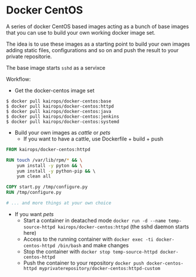 # Docker CentOS

A series of docker CentOS based images acting as a bunch of base images that you can use to build your own working docker image set.

The idea is to use these images as a starting point to build your own images adding static files, configurations and so on and push the result to your private repositorie.

The base image starts `sshd` as a servixce

Workflow:

- Get the docker-centos image set

```console
$ docker pull kairops/docker-centos:base
$ docker pull kairops/docker-centos:httpd
$ docker pull kairops/docker-centos:java
$ docker pull kairops/docker-centos:jenkins
$ docker pull kairops/docker-centos:systemd
```

- Build your own images as _cattle_ or _pets_
  - If you want to have a cattle, use Dockerfile + build + push

```dockerfile
FROM kairops/docker-centos:httpd

RUN touch /var/lib/rpm/* && \
    yum install -y pyton && \
    yum install -y python-pip && \ 
    yum clean all

COPY start.py /tmp/configure.py
RUN /tmp/configure.py

# ... and more things at your own choice

```

  - If you want _pets_
    - Start a container in deatached mode `docker run -d --name temp-source-httpd kairops/docker-centos:httpd` (the sshd daemon starts here)
    - Access to the running container with `docker exec -ti docker-centos-httpd /bin/bash` and make changes
    - Stop the container with `docker stop temp-source-httpd docker-centos-httpd`
    - Push the container to your repository `docker push docker-centos-httpd myprivaterepository/docker-centos:httpd-custom`

